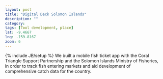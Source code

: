 ```yaml
---
layout: post
title: "Digital Deck Solomon Islands"
description: ""
category: 
tags: [Tool development, place]
lat: -9.4667
lng: -159.8167
zoom: 6
---
```

{% include JB/setup %}
We built a mobile fish ticket app with the Coral Triangle Support Partnership and the Solomon Islands Ministry of Fisheries, in order to track fish entering markets and aid development of comprehensive catch data for the country. 